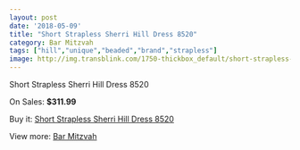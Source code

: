 ```yaml
---
layout: post
date: '2018-05-09'
title: "Short Strapless Sherri Hill Dress 8520"
category: Bar Mitzvah
tags: ["hill","unique","beaded","brand","strapless"]
image: http://img.transblink.com/1750-thickbox_default/short-strapless-sherri-hill-dress-8520.jpg
---
```

Short Strapless Sherri Hill Dress 8520

On Sales: **$311.99**
<a href="https://www.transblink.com/en/bar-mitzvah/563-short-strapless-sherri-hill-dress-8520.html"><amp-img layout="responsive" width="600" height="600" src="//img.transblink.com/1750-thickbox_default/short-strapless-sherri-hill-dress-8520.jpg" alt="Short Strapless Sherri Hill Dress 8520 0" /></a>
<a href="https://www.transblink.com/en/bar-mitzvah/563-short-strapless-sherri-hill-dress-8520.html"><amp-img layout="responsive" width="600" height="600" src="//img.transblink.com/1753-thickbox_default/short-strapless-sherri-hill-dress-8520.jpg" alt="Short Strapless Sherri Hill Dress 8520 1" /></a>
<a href="https://www.transblink.com/en/bar-mitzvah/563-short-strapless-sherri-hill-dress-8520.html"><amp-img layout="responsive" width="600" height="600" src="//img.transblink.com/1752-thickbox_default/short-strapless-sherri-hill-dress-8520.jpg" alt="Short Strapless Sherri Hill Dress 8520 2" /></a>
<a href="https://www.transblink.com/en/bar-mitzvah/563-short-strapless-sherri-hill-dress-8520.html"><amp-img layout="responsive" width="600" height="600" src="//img.transblink.com/1751-thickbox_default/short-strapless-sherri-hill-dress-8520.jpg" alt="Short Strapless Sherri Hill Dress 8520 3" /></a>

Buy it: [Short Strapless Sherri Hill Dress 8520](https://www.transblink.com/en/bar-mitzvah/563-short-strapless-sherri-hill-dress-8520.html "Short Strapless Sherri Hill Dress 8520")

View more: [Bar Mitzvah](https://www.transblink.com/en/2-bar-mitzvah "Bar Mitzvah")